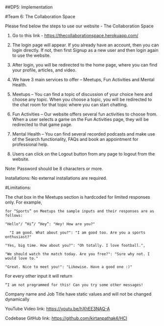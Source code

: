 ##DP5: Implementation 

#Team 6: The Collaboration Space 

Please find below the steps to use our website - The Collaboration Space 

1) Go to this link - https://thecollaborationspace.herokuapp.com/ 

2) The login page will appear. If you already have an account, then you can login directly. If not, then first Signup as a new user and then login again to use the website. 

3) After login, you will be redirected to the home page, where you can find your profile, articles, and video. 

4) We have 3 main services to offer – Meetups, Fun Activities and Mental Health. 

5) Meetups – You can find a topic of discussion of your choice here and choose any topic. When you choose a topic, you will be redirected to the chat room for that topic where you can start chatting. 

6) Fun Activities – Our website offers several fun activities to choose from. When a user selects a game on the Fun Activities page, they will be redirected to that game page. 

7) Mental Health – You can find several recorded podcasts and make use of the Search functionality, FAQs and book an appointment for professional help. 

8) Users can click on the Logout button from any page to logout from the website. 

Note: Password should be 8 characters or more.  

Installations: No external installations are required. 

#Limitations:  

The chat box in the Meetups section is hardcoded for limited responses only. 
For example, 

	for “Sports” on Meetups the sample inputs and their responses are as follows: 

	"Hello"/ “Hi”/ “Hey”: "Hey! How are you?" 

      "I am good. What about you?": "I am good too. Are you a sports enthusiast?" 

	"Yes, big time. How about you?": "Oh totally. I love football.", 

	"We should watch the match today. Are you free?": "Sure why not. I would love to." 

	"Great. Nice to meet you!": "Likewise. Have a good one :)" 

For every other input it will return 

	“I am not programmed for this! Can you try some other messages! 

Company name and Job Title have static values and will not be changed dynamically 

YouTube Video link: https://youtu.be/hXhEE3NAQ-A 

Codebase GitHub link: https://github.com/kirtanpathak4/HCI 

 

